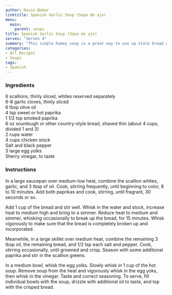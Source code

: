 ```yaml
---
author: Kevin Baker
linktitle: Spanish Garlic Soup (Sopa de ajo)
menu:
  main:
    parent: soups
title: Spanish Garlic Soup (Sopa de ajo)
serves: "Serves 4"
summary: "This simple homey soup is a great way to use up stale bread and get a quick, inexpensive, and tasty dinner on the table. "
categories:
- All Recipes
- Soups
tags:
- Spanish
---
```


### Ingredients

<div class="ingredient-list">

6 scallions, thinly sliced, whites reserved separately  
6-8 garlic cloves, thinly sliced  
6 tbsp olive oil  
4 tsp sweet or hot paprika   
1 1/2 tsp smoked paprika  
6 oz sourdough or other country-style bread, shaved thin (about 4 cups, divided 1 and 3)  
2 cups water  
4 cups chicken stock  
Salt and black pepper  
3 large egg yolks  
Sherry vinegar, to taste  

</div>

### Instructions

In a large saucepan over medium-low heat, combine the scallion whites, garlic, and 3 tbsp of oil. Cook, stirring frequently, until beginning to color, 8 to 10 minutes. Add both paprikas and cook, stirring, until fragrant, 30 seconds or so.

Add 1 cup of the bread and stir well. Whisk in the water and stock, increase heat to medium high and bring to a simmer. Reduce heat to medium and simmer, whisking occasionally to break up the bread, for 15 minutes. Whisk vigorously to make sure that the bread is completely broken up and incorporated.

Meanwhile, in a large skillet over medium heat, combine the remaining 3 tbsp oil, the remaining bread, and 1/2 tsp each salt and pepper. Cook, stirring occasionally, until growned and crisp.  Season with some additional paprika and stir in the scallion greens.

In a medium bowl, whisk the egg yolks. Slowly whisk in 1 cup of the hot soup. Remove soup from the heat and vigorously whisk in the egg yoks, then whisk in the vinegar. Taste and correct seasoning. To serve, fill individual bowls with the soup, drizzle with additional oil to taste, and top with the crisped bread.